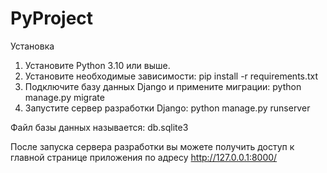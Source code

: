 # PyProject
Установка

1. Установите Python 3.10 или выше.
2. Установите необходимые зависимости:
        pip install -r requirements.txt    
3. Подключите базу данных Django и примените миграции:
        python manage.py migrate    
4. Запустите сервер разработки Django:
        python manage.py runserver

Файл базы данных называется: db.sqlite3

После запуска сервера разработки вы можете получить доступ к главной странице приложения по адресу http://127.0.0.1:8000/
